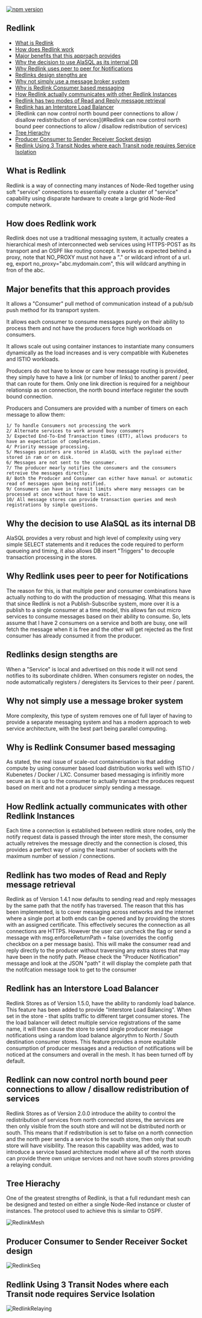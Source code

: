 [![npm version](https://badge.fury.io/js/node-red-contrib-redlink.svg)](https://badge.fury.io/js/node-red-contrib-redlink)

## Redlink

- [What is Redlink](#what-is-redlink)
- [How does Redlink work](#how-does-redlink-work)
- [Major benefits that this approach provides](#major-benefits-that-this-approach-provides)
- [Why the decision to use AlaSQL as its internal DB](#why-the-decision-to-use-alasql-as-its-internal-db)
- [Why Redlink uses peer to peer for Notifications](#why-redlink-uses-peer-to-peer-for-notifications)
- [Redlinks design stengths are](#redlinks-design-stengths-are)
- [Why not simply use a message broker system](#why-not-simply-use-a-message-broker-system)
- [Why is Redlink Consumer based messaging](#why-is-redlink-consumer-based-messaging)
- [How Redlink actually communicates with other Redlink Instances](#how-redlink-actually-communicates-with-other-redlink-instances)
- [Redlink has two modes of Read and Reply message retrieval](#Redlink-has-two-modes-of-Read-and-Reply-message-retrieval)
- [Redlink has an Interstore Load Balancer](#Redlink-has-an-Interstore-Load-Balancer)
- [Redlink can now control north bound peer connections to allow / disallow redistribution of services](#Redlink can now control north bound peer connections to allow / disallow redistribution of services)
- [Tree Hierachy](#tree-hierachy)
- [Producer Consumer to Sender Receiver Socket design](#producer-consumer-to-sender-receiver-socket-design)
- [Redlink Using 3 Transit Nodes where each Transit node requires Service Isolation](#Redlink-Using-3-Transit-Nodes-where-each-Transit-node-requires-Service-Isolation)


## What is Redlink

Redlink is a way of connecting many instances of Node-Red together using soft "service" connections to essentially create a cluster of "service" capability using disparate hardware to create a large grid Node-Red compute network.

## How does Redlink work

Redlink does not use a traditional messaging system, it actually creates a hierarchical mesh of interconnected web services 
using HTTPS-POST as its transport and an OSPF like routing concept.
It works as expected behind a proxy, note that NO_PROXY must not have a "." or wildcard infront of a url. eg, export no_proxy="abc.mydomain.com", this will wildcard anything in fron of the abc.

## Major benefits that this approach provides

It allows a "Consumer" pull method of communication instead of a pub/sub push method for its transport system.

It allows each consumer to consume messages purely on their ability to process them and not have the producers force high workloads on consumers.

It allows scale out using container instances to instantiate many consumers dynamically as the load increases and is very compatible with Kubenetes and ISTIO workloads.

Producers do not have to know or care how message routing is provided, they simply have to have a link (or number of links) to another parent / peer that can route for them.
Only one link direction is required for a neighbour relationsip as on connection, the north bound interface register the south bound connection.

Producers and Consumers are provided with a number of timers on each message to allow them:

	1/ To handle Consumers not processing the work
	2/ Alternate services to work around busy consumers
	3/ Expected End-To-End Transaction times (ETT), allows producers to have an expectation of completeion.
	4/ Priority message processing.
	5/ Messages pointers are stored in AlaSQL with the payload either stored in ram or on disk.
	6/ Messages are not sent to the consumer.
	7/ The producer mearly notifies the consumers and the consumers retreive the messages directly.
	8/ Both the Producer and Consumer can either have manual or automatic read of messages upon being notified.
	9/ Consumers can have in transit limits where many messages can be processed at once without have to wait.
	10/ All message stores can provide transaction queries and mesh registrations by simple questions.


## Why the decision to use AlaSQL as its internal DB

AlaSQL provides a very robust and high level of complexity using very simple SELECT statements and it reduces the code 
required to perform queueing and timing, it also allows DB insert "Triggers" to decouple transaction processing in the stores.

## Why Redlink uses peer to peer for Notifications

The reason for this, is that multiple peer and consumer combinations have actually nothing to do with the production of messaging. What this means is that since Redlink is not a Publish-Subscribe system, more over it is a publish to a single consumer at a time model, this allows fan out micro services to consume messages based on their ability to consume. 
So, lets assume that I have 2 consumers on a service and both are busy, one will fetch the message when it is free and the other will get rejected as the first consumer has already consumed it from the producer.

## Redlinks design stengths are
When a "Service" is local and advertised on this node it will not send notifies to its subordinate children.
When consumers register on nodes, the node automatically registers / deregisters its Services to their peer / parent. 

## Why not simply use a message broker system 

More complexity, this type of system removes one of full layer of having to provide a separate messaging system and has a modern approach to web service architecture, with the best part being parallel computing.

## Why is Redlink Consumer based messaging

As stated, the real issue of scale-out containerisation is that adding compute by using consumer based load distribution 
works well with ISTIO / Kubenetes / Docker / LXC.
Consumer based messaging is infinitly more secure as it is up to the consumer to actually transact the produces request 
based on merit and not a producer simply sending a message.

## How Redlink actually communicates with other Redlink Instances

Each time a connection is established between redlink store nodes, only the notify request data is passed through the inter store mesh, the consumer actually retreives the message directly and the connection is closed, this provides a perfect way of using the least number of sockets with the maximum number of session / connections.

## Redlink has two modes of Read and Reply message retrieval

Redlink as of Version 1.4.1 now defaults to sending read and reply messages by the same path that the notify has traversed. 
The reason that this has been implemented, is to cover messaging across networks and the internet where a single port at both ends can be opened and by providing the stores with an assigned certificate.
This effectively secures the connection as all connections are HTTPS. 
However the user can uncheck the flag or send a message with msg.enforceReturnPath = false (overrides the config checkbox on a per message basis).
This will make the consumer read and reply directly to the producer without traversing any extra stores that may have been in the notify path. 
Please check the "Producer Notification" message and look at the JSON "path" it will display the complete path that the notifcation message took to get to the consumer   

## Redlink has an Interstore Load Balancer

Redlink Stores as of Version 1.5.0, have the ability to randomly load balance. This feature has been added to provide "Interstore Load Balancing".
When set in the store - that splits traffic to different target consumer stores.
The the load balancer will detect multiple service registrations of the same name, it will then cause the store to send single producer message notifications using a random load balance algorythm to North / South destination consumer stores.
This feature provides a more equitable consumption of producer messages and a reduction of notifications will be noticed at the consumers and overall in the mesh. It has been turned off by default.

## Redlink can now control north bound peer connections to allow / disallow redistribution of services

Redlink Stores as of Version 2.0.0 introduce the ability to control the redistribution of services from north connected stores, the services are then only visible from the south store and will not be distributed
north or south.
This means that if redistribution is set to false on a north connection and the north peer sends a service to the south store, then only that south store will have visibility. 
The reason this capability was added, was to introduce a service based architecture model where all of the north stores can provide there own unique services and not have south stores providing a relaying conduit.
 
## Tree Hierachy

One of the greatest strengths of Redlink, is that a full redundant mesh can be designed and tested on either a single Node-Red instance or cluster of instances.
The protocol used to achieve this is similar to OSPF.

![RedlinkMesh](RedlinkMesh.png)

## Producer Consumer to Sender Receiver Socket design

![RedlinkSeq](redlink-seq1.png)

## Redlink Using 3 Transit Nodes where each Transit node requires Service Isolation
![RedlinkRelaying](RedlinkRelaying.png)



